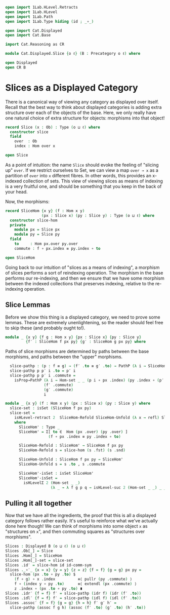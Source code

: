 ```agda
open import 1Lab.HLevel.Retracts
open import 1Lab.HLevel
open import 1Lab.Path
open import 1Lab.Type hiding (id ; _∘_)

open import Cat.Displayed
open import Cat.Base

import Cat.Reasoning as CR

module Cat.Displayed.Slice {o ℓ} (B : Precategory o ℓ) where

open Displayed
open CR B
```

# Slices as a Displayed Category

There is a canonical way of viewing any category as displayed over
itself. Recall that the best way to think about displayed categories is
adding extra structure over each of the objects of the base. Here, we
only really have one natural choice of extra structure for objects:
morphisms into that object!

```agda
record Slice (x : Ob) : Type (o ⊔ ℓ) where
  constructor slice
  field
    over  : Ob
    index : Hom over x

open Slice
```

As a point of intuition: the name `Slice` should evoke the feeling of
"slicing up" `over`. If we restrict ourselves to Set, we can view a map
`over → x` as a partition of `over` into `x` different fibres. In other
words, this provides an x-indexed collection of sets. This view of
viewing slices as means of indexing is a very fruitful one, and should
be something that you keep in the back of your head.

Now, the morphisms:

```agda
record SliceHom {x y} (f : Hom x y)
                (px : Slice x) (py : Slice y) : Type (o ⊔ ℓ) where
  constructor slice-hom
  private
    module px = Slice px
    module py = Slice py
  field
    to     : Hom px.over py.over
    commute : f ∘ px.index ≡ py.index ∘ to

open SliceHom
```

Going back to our intuition of "slices as a means of indexing", a
morphism of slices performs a sort of reindexing operation. The morphism
in the base performs our re-indexing, and then we ensure that we have
some morphism between the indexed collections that preserves indexing,
relative to the re-indexing operation.

## Slice Lemmas

Before we show this thing is a displayed category, we need to prove some
lemmas.  These are extremely unenlightening, so the reader should feel
free to skip these (and probably ought to!).

```agda
module _ {x y} {f g : Hom x y} {px : Slice x} {py : Slice y}
         {f′ : SliceHom f px py} {g′ : SliceHom g px py} where
```

Paths of slice morphisms are determined by paths between the base
morphisms, and paths between the "upper" morphisms.

```agda
  slice-pathp : (p : f ≡ g) → (f′ .to ≡ g′ .to) → PathP (λ i → SliceHom (p i) px py) f′ g′
  slice-pathp p p′ i .to = p′ i
  slice-pathp p p′ i .commute =
    isProp→PathP (λ i → Hom-set _ _ (p i ∘ px .index) (py .index ∘ (p′ i)))
                 (f′ .commute)
                 (g′ .commute)
                 i
```


```agda
module _ {x y} (f : Hom x y) (px : Slice x) (py : Slice y) where
  slice-set : isSet (SliceHom f px py)
  slice-set =
    isHLevel-retract 2  SliceHom-Refold SliceHom-Unfold (λ x → refl) SliceHom'-isSet
    where
      SliceHom' : Type _
      SliceHom' = Σ[ to ∈  Hom (px .over) (py .over) ]
                   (f ∘ px .index ≡ py .index ∘ to)

      SliceHom-Refold : SliceHom' → SliceHom f px py
      SliceHom-Refold s = slice-hom (s .fst) (s .snd)

      SliceHom-Unfold : SliceHom f px py → SliceHom'
      SliceHom-Unfold s = s .to , s .commute

      SliceHom'-isSet : isSet SliceHom'
      SliceHom'-isSet =
        isHLevelΣ 2 (Hom-set _ _)
                    (λ _ → λ f g p q → isHLevel-suc 2 (Hom-set _ _) _ _ f  g p q)
```

## Pulling it all together

Now that we have all the ingredients, the proof that this is all a
displayed category follows rather easily. It's useful to reinforce what
we've actually done here though!  We can think of morphisms into some
object `x` as "structures on `x`", and then commuting squares as
"structures over morphisms".

```agda
Slices : Displayed B (o ⊔ ℓ) (o ⊔ ℓ)
Slices .Ob[_] = Slice
Slices .Hom[_] = SliceHom
Slices .Hom[_]-set = slice-set
Slices .id′ = slice-hom id id-comm-sym
Slices ._∘′_ {x = x} {y = y} {z = z} {f = f} {g = g} px py =
  slice-hom (px .to ∘ py .to) $
    (f ∘ g) ∘ x .index          ≡⟨ pullr (py .commute) ⟩
    f ∘ (index y ∘ py .to)      ≡⟨ extendl (px .commute) ⟩
    z .index ∘ (px .to ∘ py .to) ∎
Slices .idr′ {f = f} f′ = slice-pathp (idr f) (idr (f′ .to))
Slices .idl′ {f = f} f′ = slice-pathp (idl f) (idl (f′ .to))
Slices .assoc′ {f = f} {g = g} {h = h} f′ g′ h′ =
  slice-pathp (assoc f g h) (assoc (f′ .to) (g′ .to) (h′ .to))
```

